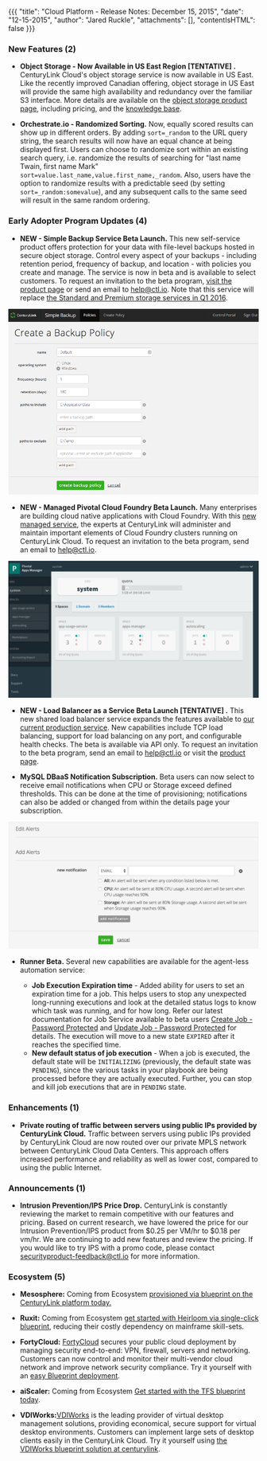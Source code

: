 {{{
"title": "Cloud Platform - Release Notes: December 15, 2015",
"date": "12-15-2015",
"author": "Jared Ruckle",
"attachments": [],
"contentIsHTML": false
}}}

### New Features (2)

* __Object Storage - Now Available in US East Region [TENTATIVE] .__ CenturyLink Cloud's object storage service is now available in US East. Like the recently improved Canadian offering, object storage in US East will provide the same high availability and redundancy over the familiar S3 interface. More details are available on the [object storage product page](https://www.ctl.io/object-storage/), including pricing, and the [knowledge base](https://www.ctl.io/knowledge-base/object-storage/).

* __Orchestrate.io - Randomized Sorting.__ Now, equally scored results can show up in different orders. By adding `sort=_random` to the URL query string, the search results will now have an equal chance at being displayed first. Users can choose to randomize sort within an existing search query, i.e. randomize the results of searching for "last name Twain, first name Mark" `sort=value.last_name,value.first_name,_random`. Also, users have the option to randomize results with a predictable seed (by setting `sort=_random:somevalue`), and any subsequent calls to the same seed will result in the same random ordering.

### Early Adopter Program Updates (4)

* __NEW - Simple Backup Service Beta Launch.__ This new self-service product offers protection for your data with file-level backups hosted in secure object storage. Control every aspect of your backups - including retention period, frequency of backup, and location - with policies you create and manage. The service is now in beta and is available to select customers. To request an invitation to the beta program, [visit the product page](https://www.ctl.io/simple-backup-service/) or send an email to [help@ctl.io](mailto:help@ctl.io). Note that this service will replace [the Standard and Premium storage services in Q1 2016](https://www.ctl.io/knowledge-base/support/backup-service-changes-faq/).

![Simple Backup Service Policy](../images/2015-12-15_simplebackup.png)

* __NEW - Managed Pivotal Cloud Foundry Beta Launch.__ Many enterprises are building cloud native applications with Cloud Foundry. With this [new managed service](https://www.ctl.io/managed-services/pivotal-cloud-foundry/), the experts at CenturyLink will administer and maintain important elements of Cloud Foundry clusters running on CenturyLink Cloud. To request an invitation to the beta program, send an email to [help@ctl.io](mailto:help@ctl.io).

![Cloud Foundry AppManager](../images/2015-12-15_managedpcf.png)

* __NEW - Load Balancer as a Service Beta Launch [TENTATIVE] .__ This new shared load balancer service expands the features available to [our current production service](https://www.ctl.io/load-balancing/). New capabilities include TCP load balancing, support for load balancing on any port, and configurable health checks. The beta is available via API only. To request an invitation to the beta program, send an email to [help@ctl.io](mailto:help@ctl.io) or visit the [product page](https://www.ctl.io/load-balancing/).

* __MySQL DBaaS Notification Subscription.__ Beta users can now select to receive email notifications when CPU or Storage exceed defined thresholds. This can be done at the time of provisioning; notifications can also be added or changed from within the details page your subscription.

![MySQL Notifications](../images/2015-12-15_mysql.png)

* __Runner Beta.__ Several new capabilities are available for the agent-less automation service:

  * **Job Execution Expiration time** - Added ability for users to set an expiration time for a job. This helps users to stop any unexpected long-running executions and look at the detailed status logs to know which task was running, and for how long. Refer our latest documentation for Job Service available to beta users [Create Job - Password Protected](http://info.runner.ctl.io/job-service/#createJob) and [Update Job - Password Protected](http://info.runner.ctl.io/job-service/#updateJob) for details. The execution will move to a new state `EXPIRED` after it reaches the specified time.
  * **New default status of job execution** - When a job is executed, the default state will be `INITIALIZING` (previously, the default state was `PENDING`), since the various tasks in your playbook are being processed before they are actually executed. Further, you can stop and kill job executions that are in `PENDING` state.

### Enhancements (1)

* __Private routing of traffic between servers using public IPs provided by CenturyLink Cloud.__ Traffic between servers using public IPs provided by CenturyLink Cloud are now routed over our private MPLS network between CenturyLink Cloud Data Centers. This approach offers increased performance and reliability as well as lower cost, compared to using the public Internet.

### Announcements (1)

* __Intrusion Prevention/IPS Price Drop.__ CenturyLink is constantly reviewing the market to remain competitive with our features and pricing. Based on current research, we have lowered the price for our Intrusion Prevention/IPS product from $0.25 per VM/hr to $0.18 per vm/hr. We are continuing to add new features and review the pricing. If you would like to try IPS with a promo code, please contact [securityproduct-feedback@ctl.io](mailto:securityproduct-feedback@ctl.io) for more information.

### Ecosystem (5)

* __Mesosphere:__ Coming from Ecosystem [provisioned via blueprint on the CenturyLink platform today.](https://www.ctl.io/knowledge-base/ecosystem-partners/marketplace-guides/getting-started-with-mesosphere/)

* __Ruxit:__ Coming from Ecosystem [get started with Heirloom via single-click blueprint](https://www.ctl.io/knowledge-base/ecosystem-partners/marketplace-guides/getting-started-with-ruxit/), reducing their costly dependency on mainframe skill-sets.

* __FortyCloud:__ [FortyCloud](http://www.fortycloud.com) secures your public cloud deployment by managing security end-to-end: VPN, firewall, servers and networking. Customers can now control and monitor their multi-vendor cloud network and improve network security compliance. Try it yourself with an [easy Blueprint deployment](https://www.ctl.io/knowledge-base/ecosystem-partners/marketplace-guides/getting-started-with-fortycloud-appliance/).

* __aiScaler:__ Coming from Ecosystem [Get started with the TFS blueprint today](https://www.ctl.io/knowledge-base/ecosystem-partners/marketplace-guides/getting-started-with-aiscaler/).

* __VDIWorks:__[VDIWorks](http://www.vdiworks.com) is the leading provider of virtual desktop management solutions, providing economical, secure support for virtual desktop environments. Customers can implement large sets of desktop clients easily in the CenturyLink Cloud.  Try it yourself using [the VDIWorks blueprint solution at centurylink](https://www.ctl.io/knowledge-base/ecosystem-partners/marketplace-guides/getting-started-with-vdiworks-console/).
